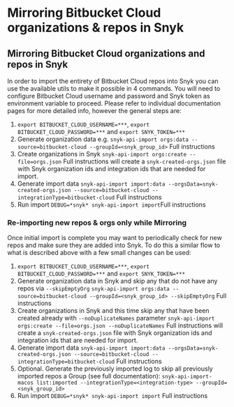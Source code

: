 # Mirroring Bitbucket Cloud organizations & repos in Snyk

## Mirroring Bitbucket Cloud organizations and repos in Snyk

In order to import the entirety of Bitbucket Cloud repos into Snyk you can use the available utils to make it possible in 4 commands. You will need to configure Bitbucket Cloud username and password and Snyk token as environment variable to proceed. Please refer to individual documentation pages for more detailed info, however the general steps are:

1. `export BITBUCKET_CLOUD_USERNAME=***`, `export BITBUCKET_CLOUD_PASSWORD=***` and `export SNYK_TOKEN=***`
2. Generate organization data e.g. `snyk-api-import orgs:data --source=bitbucket-cloud --groupId=<snyk_group_id>` Full instructions
3. Create organizations in Snyk `snyk-api-import orgs:create --file=orgs.json` Full instructions will create a `snyk-created-orgs.json` file with Snyk organization ids and integration ids that are needed for import.
4. Generate import data `snyk-api-import import:data --orgsData=snyk-created-orgs.json --source=bitbucket-cloud --integrationType=bitbucket-cloud` Full instructions
5. Run import `DEBUG=*snyk* snyk-api-import import`Full instructions

### Re-importing new repos & orgs only while Mirroring

Once initial import is complete you may want to periodically check for new repos and make sure they are added into Snyk. To do this a similar flow to what is described above with a few small changes can be used:

1. `export BITBUCKET_CLOUD_USERNAME=***`, `export BITBUCKET_CLOUD_PASSWORD=***` and `export SNYK_TOKEN=***`
2. Generate organization data in Snyk and skip any that do not have any repos via `--skipEmptyOrg` `snyk-api-import orgs:data --source=bitbucket-cloud --groupId=<snyk_group_id> --skipEmptyOrg` Full instructions
3. Create organizations in Snyk and this time skip any that have been created already with `--noDuplicateNames` parameter `snyk-api-import orgs:create --file=orgs.json --noDuplicateNames` Full instructions will create a `snyk-created-orgs.json` file with Snyk organization ids and integration ids that are needed for import.
4. Generate import data `snyk-api-import import:data --orgsData=snyk-created-orgs.json --source=bitbucket-cloud --integrationType=bitbucket-cloud` Full instructions
5. Optional. Generate the previously imported log to skip all previously imported repos a Group (see full documentation): `snyk-api-import-macos list:imported --integrationType=<integration-type> --groupId=<snyk_group_id>`
6. Run import `DEBUG=*snyk* snyk-api-import import` Full instructions
